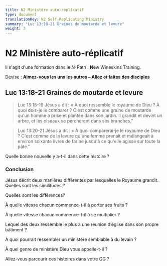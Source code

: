 ```yaml
---
title: N2 Ministère auto-réplicatif
type: document
translationKey: N2 Self-Replicating Ministry
summary: "Luc 13:18-21 Graines de moutarde et levure"
weight: 3
---
```

# N2 Ministère auto-réplicatif

Il s'agit d'une formation dans le N-Path : **N**ew Wineskins Training.

Devise : **Aimez-vous les uns les autres – Allez et faites des disciples**

## Luc 13:18-21 Graines de moutarde et levure

>   Luc 13:18-19 Jésus a dit : « À quoi ressemble le royaume de Dieu ? À quoi dois-je le comparer ? C'est comme une graine de moutarde qu'un homme a prise et plantée dans son jardin. Il grandit et devint un arbre, et les oiseaux se perchèrent dans ses branches.”

>   Luc 13:20-21 Jésus a dit : « À quoi comparerai-je le royaume de Dieu ? C'est comme de la levure qu'une femme prenait et mélangeait à environ soixante livres de farine jusqu'à ce qu'elle agisse sur toute la pâte.”

Quelle bonne nouvelle y a-t-il dans cette histoire ?

### Conclusion

Jésus décrit deux manières différentes par lesquelles le Royaume grandit. Quelles sont les similitudes ?

Quelles sont les différences?

À quelle vitesse chacun commence-t-il à porter ses fruits ?

À quelle vitesse chacun commence-t-il à se multiplier ?

Lequel des deux ressemble le plus à une réunion d’église dans son propre bâtiment ?

À quoi pourrait ressembler un ministère semblable à du levain ?

À quel genre de ministère Dieu vous appelle-t-il ?

Allez-vous parcourir ces histoires dans votre GG ?

